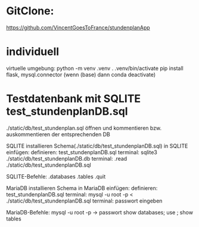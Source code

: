 # GitClone:
https://github.com/VincentGoesToFrance/stundenplanApp

# individuell
virtuelle umgebung: python -m venv .venv
. .venv/bin/activate
pip install flask, mysql.connector
(wenn (base) dann conda deactivate)

# Testdatenbank mit SQLITE test_stundenplanDB.sql

./static/db/test_stundenplan.sql öffnen und kommentieren bzw. auskommentieren der entsprechenden DB

SQLITE installieren
Schema(./static/db/test_stundenplanDB.sql) in SQLITE einfügen:
    definieren: test_stundenplanDB.sql
    terminal: sqlite3 ./static/db/test_stundenplanDB.db
    terminal: .read ./static/db/test_stundenplanDB.sql

SQLITE-Befehle:
.databases
.tables
.quit

MariaDB installieren
Schema in MariaDB einfügen:
    definieren: test_stundenplanDB.sql
    terminal: mysql -u root -p < ./static/db/test_stundenplanDB.sql
    terminal: passwort eingeben

MariaDB-Befehle:
mysql -u root -p -> passwort
show databases;
use <database>;
show tables <database>

